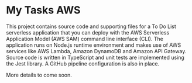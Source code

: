 # My Tasks AWS

This project contains source code and supporting files for a To Do List serverless application that you can deploy with the AWS Serverless Application Model (AWS SAM) command line interface (CLI). The application runs on Node.js runtime environment and makes use of AWS services like AWS Lambda, Amazon DynamoDB and Amazon API Gateway. Source code is written in TypeScript and unit tests are implemented using the Jest library. A GitHub pipeline configuration is also in place.

More details to come soon.
